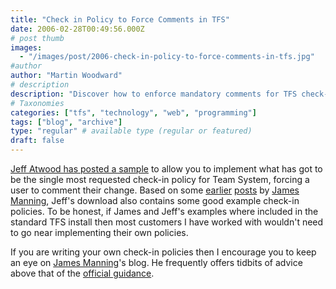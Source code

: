 ```yaml
---
title: "Check in Policy to Force Comments in TFS"
date: 2006-02-28T00:49:56.000Z
# post thumb
images:
  - "/images/post/2006-check-in-policy-to-force-comments-in-tfs.jpg"
#author
author: "Martin Woodward"
# description
description: "Discover how to enforce mandatory comments for TFS check-ins with Jeff Atwood's sample policy, inspired by James Manning’s insights."
# Taxonomies
categories: ["tfs", "technology", "web", "programming"]
tags: ["blog", "archive"]
type: "regular" # available type (regular or featured)
draft: false
---
```

[Jeff Atwood has posted a sample](http://blogs.vertigosoftware.com/teamsystem/archive/2006/02/27/2302.aspx) to allow you to implement what has got to be the single most requested check-in policy for Team System, forcing a user to comment their change.  Based on some [earlier](http://blogs.msdn.com/jmanning/archive/2006/02/02/523125.aspx) [posts](http://blogs.msdn.com/jmanning/archive/2006/01/21/515858.aspx) by [James Manning](http://blogs.msdn.com/jmanning/), Jeff's download also contains some good example check-in policies.  To be honest, if James and Jeff's examples where included in the standard TFS install then most customers I have worked with wouldn't need to go near implementing their own policies.

If you are writing your own check-in policies then I encourage you to keep an eye on [James Manning](http://blogs.msdn.com/jmanning/)'s blog.  He frequently offers tidbits of advice above that of the [official guidance](http://msdn2.microsoft.com/en-us/library/ms181281.aspx).